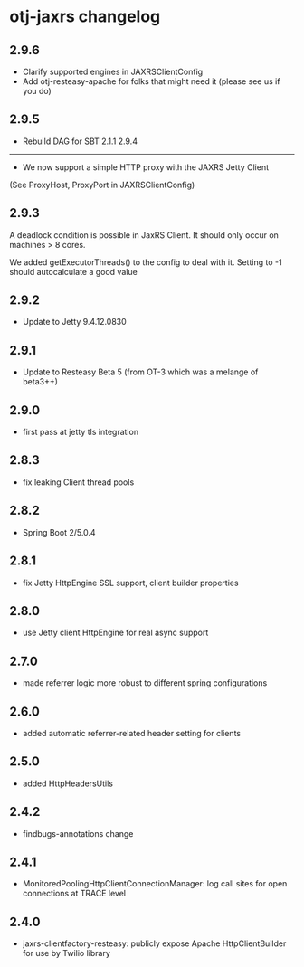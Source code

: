 otj-jaxrs changelog
===================

2.9.6
-----
* Clarify supported engines in JAXRSClientConfig
* Add otj-resteasy-apache for folks that might need it (please see us if you do)

2.9.5
-----
* Rebuild DAG for SBT 2.1.1
2.9.4
-----
* We now support a simple HTTP proxy with the JAXRS Jetty Client

(See ProxyHost, ProxyPort in JAXRSClientConfig)

2.9.3
-----
A deadlock condition is possible in JaxRS Client. It should only occur on machines > 8 cores.

We added getExecutorThreads() to the config to deal with it. Setting to -1 should
autocalculate a good value

2.9.2
-----
* Update to Jetty 9.4.12.0830

2.9.1
-----
* Update to Resteasy Beta 5 (from OT-3 which was a melange of beta3++)

2.9.0
-----

* first pass at jetty tls integration

2.8.3
-----

* fix leaking Client thread pools

2.8.2
-----
* Spring Boot 2/5.0.4

2.8.1
-----

* fix Jetty HttpEngine SSL support, client builder properties

2.8.0
-----

* use Jetty client HttpEngine for real async support

2.7.0
-----

* made referrer logic more robust to different spring configurations

2.6.0
-----

* added automatic referrer-related header setting for clients

2.5.0
-----

* added HttpHeadersUtils

2.4.2
-----

* findbugs-annotations change

2.4.1
-----

* MonitoredPoolingHttpClientConnectionManager: log call sites for open connections at TRACE level

2.4.0
-----

* jaxrs-clientfactory-resteasy: publicly expose Apache HttpClientBuilder for use by Twilio library
